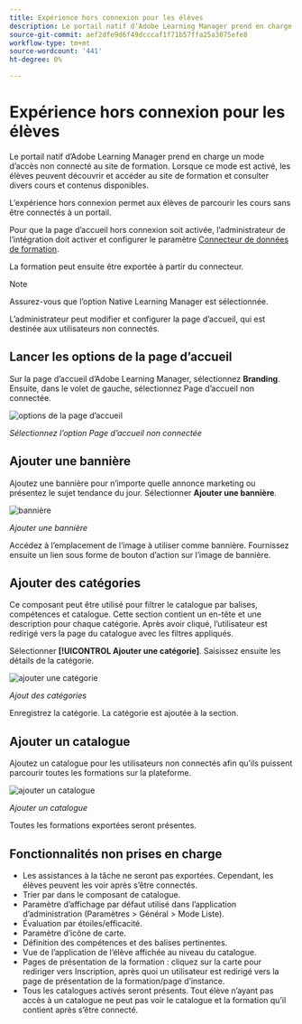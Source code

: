 ```yaml
---
title: Expérience hors connexion pour les élèves
description: Le portail natif d’Adobe Learning Manager prend en charge un mode d’accès non connecté au site de formation. Lorsque ce mode est activé, les élèves peuvent découvrir et accéder au site de formation et consulter divers cours et contenus disponibles. L’expérience hors connexion permet aux élèves de parcourir les cours sans être connectés à un portail.
source-git-commit: aef2dfe9d6f49dcccaf1f71b57ffa25a3075efe8
workflow-type: tm+mt
source-wordcount: '441'
ht-degree: 0%

---
```


# Expérience hors connexion pour les élèves

Le portail natif d’Adobe Learning Manager prend en charge un mode d’accès non connecté au site de formation. Lorsque ce mode est activé, les élèves peuvent découvrir et accéder au site de formation et consulter divers cours et contenus disponibles.

L’expérience hors connexion permet aux élèves de parcourir les cours sans être connectés à un portail.

Pour que la page d’accueil hors connexion soit activée, l’administrateur de l’intégration doit activer et configurer le paramètre [Connecteur de données de formation](/help/migrated/integration-admin/feature-summary/connectors.md#training-data-access).

La formation peut ensuite être exportée à partir du connecteur.

>[!NOTE]
>
>Assurez-vous que l’option Native Learning Manager est sélectionnée.

L’administrateur peut modifier et configurer la page d’accueil, qui est destinée aux utilisateurs non connectés.

## Lancer les options de la page d’accueil

Sur la page d’accueil d’Adobe Learning Manager, sélectionnez **Branding**. Ensuite, dans le volet de gauche, sélectionnez Page d’accueil non connectée.

![options de la page d’accueil](assets/non-logged-in-homepage.png)

*Sélectionnez l’option Page d’accueil non connectée*

## Ajouter une bannière

Ajoutez une bannière pour n’importe quelle annonce marketing ou présentez le sujet tendance du jour. Sélectionner **Ajouter une bannière**.

![bannière](assets/add-banner-image.png)

*Ajouter une bannière*

Accédez à l’emplacement de l’image à utiliser comme bannière. Fournissez ensuite un lien sous forme de bouton d’action sur l’image de bannière.

## Ajouter des catégories

Ce composant peut être utilisé pour filtrer le catalogue par balises, compétences et catalogue. Cette section contient un en-tête et une description pour chaque catégorie. Après avoir cliqué, l’utilisateur est redirigé vers la page du catalogue avec les filtres appliqués.

Sélectionner **[!UICONTROL Ajouter une catégorie]**. Saisissez ensuite les détails de la catégorie.

![ajouter une catégorie](assets/add-category.png)

*Ajout des catégories*

Enregistrez la catégorie. La catégorie est ajoutée à la section.

## Ajouter un catalogue

Ajoutez un catalogue pour les utilisateurs non connectés afin qu’ils puissent parcourir toutes les formations sur la plateforme.

![ajouter un catalogue](assets/add-catalog.png)

*Ajouter un catalogue*

Toutes les formations exportées seront présentes.

## Fonctionnalités non prises en charge

* Les assistances à la tâche ne seront pas exportées. Cependant, les élèves peuvent les voir après s’être connectés.
* Trier par dans le composant de catalogue.
* Paramètre d’affichage par défaut utilisé dans l’application d’administration (Paramètres > Général > Mode Liste).
* Évaluation par étoiles/efficacité.
* Paramètre d’icône de carte.
* Définition des compétences et des balises pertinentes.
* Vue de l’application de l’élève affichée au niveau du catalogue.
* Pages de présentation de la formation : cliquez sur la carte pour rediriger vers Inscription, après quoi un utilisateur est redirigé vers la page de présentation de la formation/page d’instance.
* Tous les catalogues activés seront présents. Tout élève n’ayant pas accès à un catalogue ne peut pas voir le catalogue et la formation qu’il contient après s’être connecté.
